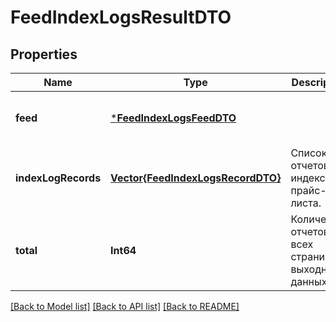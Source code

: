 # FeedIndexLogsResultDTO


## Properties
Name | Type | Description | Notes
------------ | ------------- | ------------- | -------------
**feed** | [***FeedIndexLogsFeedDTO**](FeedIndexLogsFeedDTO.md) |  | [optional] [default to nothing]
**indexLogRecords** | [**Vector{FeedIndexLogsRecordDTO}**](FeedIndexLogsRecordDTO.md) | Список отчетов по индексации прайс-листа. | [default to nothing]
**total** | **Int64** | Количество отчетов на всех страницах выходных данных. | [optional] [default to nothing]


[[Back to Model list]](../README.md#models) [[Back to API list]](../README.md#api-endpoints) [[Back to README]](../README.md)


